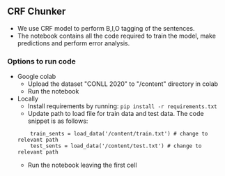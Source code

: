 ## CRF Chunker
* We use CRF model to perform B,I,O tagging of the sentences.
* The notebook contains all the code required to train the model, make predictions and perform error analysis.

### Options to run code

* Google colab
  - Upload the dataset "CONLL 2020" to "/content" directory in colab
  - Run the notebook
* Locally
  - Install requirements by running:
  ```pip install -r requirements.txt```
  - Update path to load file for train data and test data. The code snippet is as follows:
  ```
      train_sents = load_data('/content/train.txt') # change to relevant path
      test_sents = load_data('/content/test.txt') # change to relevant path
  ```
  - Run the notebook leaving the first cell

